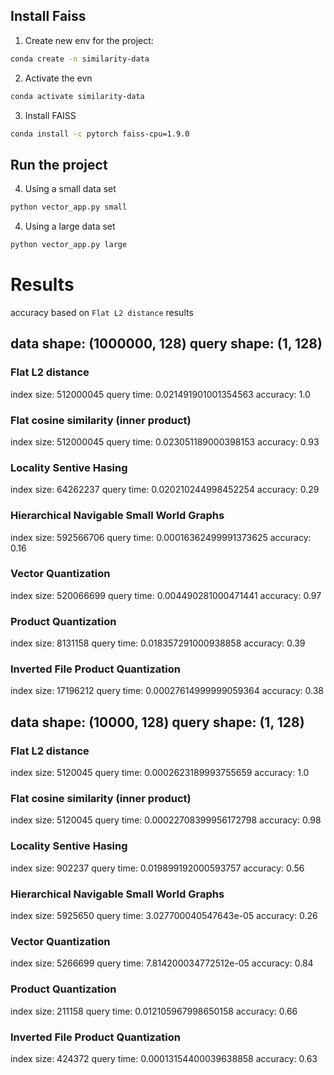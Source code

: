 ## Install Faiss

1. Create new env for the project:

``` bash
conda create -n similarity-data
```

2. Activate the evn

``` bash
conda activate similarity-data
```

3. Install FAISS

``` bash
conda install -c pytorch faiss-cpu=1.9.0
```

## Run the project

4. Using a small data set

``` bash
python vector_app.py small
```

4. Using a large data set

``` bash
python vector_app.py large
```

# Results

accuracy based on `Flat L2 distance` results

## data shape: (1000000, 128) query shape: (1, 128)

### Flat L2 distance
index size: 512000045
query time: 0.021491901001354563
accuracy: 1.0

### Flat cosine similarity (inner product)
index size: 512000045
query time: 0.023051189000398153
accuracy: 0.93

### Locality Sentive Hasing
index size: 64262237
query time: 0.020210244998452254
accuracy: 0.29

### Hierarchical Navigable Small World Graphs
index size: 592566706
query time: 0.00016362499991373625
accuracy: 0.16

### Vector Quantization
index size: 520066699
query time: 0.004490281000471441
accuracy: 0.97

### Product Quantization
index size: 8131158
query time: 0.018357291000938858
accuracy: 0.39

### Inverted File Product Quantization
index size: 17196212
query time: 0.00027614999999059364
accuracy: 0.38

## data shape: (10000, 128) query shape: (1, 128)

### Flat L2 distance
index size: 5120045
query time: 0.0002623189993755659
accuracy: 1.0

### Flat cosine similarity (inner product)
index size: 5120045
query time: 0.00022708399956172798
accuracy: 0.98

### Locality Sentive Hasing
index size: 902237
query time: 0.019899192000593757
accuracy: 0.56

### Hierarchical Navigable Small World Graphs
index size: 5925650
query time: 3.027700040547643e-05
accuracy: 0.26

### Vector Quantization
index size: 5266699
query time: 7.814200034772512e-05
accuracy: 0.84

### Product Quantization
index size: 211158
query time: 0.012105967998650158
accuracy: 0.66

### Inverted File Product Quantization
index size: 424372
query time: 0.00013154400039638858
accuracy: 0.63

